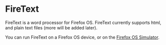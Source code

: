 FireText
========

FireText is a word processor for Firefox OS.  FireText currently supports html, and plain text files (more will be added later).

You can run FireText on a Firefox OS device, or on the <a href="https://addons.mozilla.org/en-US/firefox/addon/firefox-os-simulator/">Firefox OS Simulator</a>.
